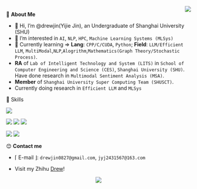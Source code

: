 <a href="#">
    <img align="right" src="https://github-readme-stats.vercel.app/api?username=drewjin&count_private=true&theme=transparent&show_icons=true" />
</a>

💭 **About Me**

- 👋 Hi, I’m @drewjin(Yijie Jin), an Undergraduate of Shanghai University (SHU)
- 👀 I’m interested in `AI`, `NLP`, `HPC`, `Machine Learning Systems (MLSys)`
- 🌱 Currently learning => **Lang**: `CPP/C/CUDA`, `Python`; **Field**: `LLM/Efficient LLM`, `MultiModal`,`NLP`,`Alogrithm`,`Mathematics(Graph Theory/Stochastic Process)`.
- **RA** of `Lab of Intelligent Technology and System (LITS)` in `School of Computer Engineering and Science (CES)`, `Shanghai University (SHU)`. Have done research in `Multimodal Sentiment Analysis (MSA)`.
- **Member** of `Shanghai University Super Computing Team (SHUSCT)`.
- Currently doing research in `Efficient LLM` and `MLSys`

🚀 Skills

![](https://img.shields.io/badge/-python-3e74a2?style=for-the-badge&logo=Python&logoColor=fff)

![](https://img.shields.io/badge/-C++-0057b8?style=for-the-badge&logo=C%2B%2B&logoColor=fff)
![](https://img.shields.io/badge/-Go-00add8?style=for-the-badge&logo=Go&logoColor=fff)
![](https://img.shields.io/badge/AI_Stack-PyTorch%20%7C%20JAX%20%7C%20Triton%20%7C%20CUDA-ee4c2c?style=for-the-badge)

![](https://img.shields.io/badge/-docker-2496ed?style=for-the-badge&logo=Docker&logoColor=fff)
![](https://img.shields.io/badge/-linux-000000?style=for-the-badge&logo=Linux&logoColor=fff)

😊 **Contact me**

- ⌈ E-mail ⌋: `drewjin0827@gmail.com`, `jyj2431567@163.com`

- Visit my Zhihu [Drew](https://www.zhihu.com/people/drew-44-8)!

</p>
    <p align="center">
    <img src="https://profile-counter.glitch.me/{drewjin}/count.svg" />
</p>

<!---
Jinyijiedrew/Jinyijiedrew is a ✨ special ✨ repository because its `README.md` (this file) appears on your GitHub profile.
You can click the Preview link to take a look at your changes.
--->
